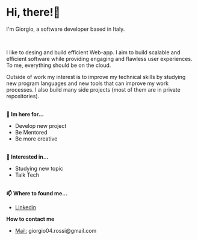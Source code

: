 <h1>Hi, there!👋</h1>
<p>I'm Giorgio, a software developer based in Italy.</p>
</br>
<p>I like to desing and build efficient Web-app. I aim to build scalable and efficient software while providing engaging and flawless user experiences. To me, everything should be on the cloud.</p>
<p>Outside of work my interest is to improve my technical skills by studying new program languages and new tools that can improve my work processes. I also build many side projects (most of them are in private repositories).</p>
</br>
<!---
<b>About me</b>
<ul>
  <li>20 yo</li>
  <li>Born in Italy</li>
  <li>Living in Italy, IT</li>
  <li>Working</li>
  <li>Still studying</li>
</ul>
--->
<b>🌱 Im here for...</b>
<ul>
    <li>Develop new project</li>
    <li>Be Mentored</li>
    <li>Be more creative</li>
</ul>
</br>
<b>👀 Interested in...</b>
<ul>
  <li>Studying new topic</li>
  <li>Talk Tech</li>
</ul>
</br>
<b>📫 Where to found me...</b>
<ul>
  <a href="https://https://www.linkedin.com/in/rossi-giorgio/"><li>Linkedin</li></a>  
</ul>
<b>How to contact me</b>
<ul>
 <li><a href="mailto:giorgio04.rossi@gmail.com">Mail:</a> giorgio04.rossi@gmail.com</li>
</ul>
</br>
<!---
<b>Workin on</b><br>
<b>Something a little too big...✨</b>
--->

<!---
- 👋 Hi, I’m @Giorgio-Rossi
- 👀 I’m interested in ...
- 🌱 I’m currently learning Kotlin Language
- 💞️ I’m looking to collaborate on ...
- 📫 How to reach me giorgio04.rossi@gmail.com

Giorgio-Rossi/Giorgio-Rossi is a ✨ special ✨ repository because its `README.md` (this file) appears on your GitHub profile.
You can click the Preview link to take a look at your changes.
--->
